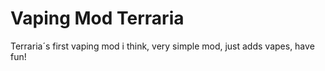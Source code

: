# Vaping Mod Terraria
Terraria´s first vaping mod i think, very simple mod, just adds vapes, have fun!
